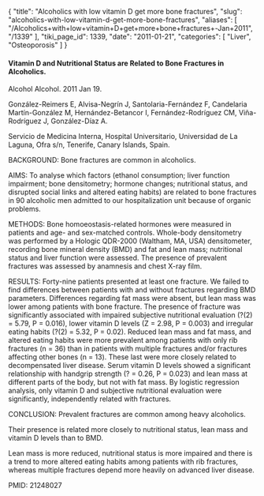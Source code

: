 {
  "title": "Alcoholics with low vitamin D get more bone fractures",
  "slug": "alcoholics-with-low-vitamin-d-get-more-bone-fractures",
  "aliases": [
    "/Alcoholics+with+low+vitamin+D+get+more+bone+fractures+-Jan+2011",
    "/1339"
  ],
  "tiki_page_id": 1339,
  "date": "2011-01-21",
  "categories": [
    "Liver",
    "Osteoporosis"
  ]
}


#### Vitamin D and Nutritional Status are Related to Bone Fractures in Alcoholics.

Alcohol Alcohol. 2011 Jan 19.

González-Reimers E, Alvisa-Negrín J, Santolaria-Fernández F, Candelaria Martín-González M, Hernández-Betancor I, Fernández-Rodríguez CM, Viña-Rodríguez J, González-Díaz A.

Servicio de Medicina Interna, Hospital Universitario, Universidad de La Laguna, Ofra s/n, Tenerife, Canary Islands, Spain.

BACKGROUND: Bone fractures are common in alcoholics.

AIMS: To analyse which factors (ethanol consumption; liver function impairment; bone densitometry; hormone changes; nutritional status, and disrupted social links and altered eating habits) are related to bone fractures in 90 alcoholic men admitted to our hospitalization unit because of organic problems.

METHODS: Bone homoeostasis-related hormones were measured in patients and age- and sex-matched controls. Whole-body densitometry was performed by a Hologic QDR-2000 (Waltham, MA, USA) densitometer, recording bone mineral density (BMD) and fat and lean mass; nutritional status and liver function were assessed. The presence of prevalent fractures was assessed by anamnesis and chest X-ray film.

RESULTS: Forty-nine patients presented at least one fracture. We failed to find differences between patients with and without fractures regarding BMD parameters. Differences regarding fat mass were absent, but lean mass was lower among patients with bone fracture. The presence of fracture was significantly associated with impaired subjective nutritional evaluation (?(2) = 5.79, P = 0.016), lower vitamin D levels (Z = 2.98, P = 0.003) and irregular eating habits (?(2) = 5.32, P = 0.02). Reduced lean mass and fat mass, and altered eating habits were more prevalent among patients with only rib fractures (n = 36) than in patients with multiple fractures and/or fractures affecting other bones (n = 13). These last were more closely related to decompensated liver disease. Serum vitamin D levels showed a significant relationship with handgrip strength (? = 0.26, P = 0.023) and lean mass at different parts of the body, but not with fat mass. By logistic regression analysis, only vitamin D and subjective nutritional evaluation were significantly, independently related with fractures.

CONCLUSION: Prevalent fractures are common among heavy alcoholics. 

Their presence is related more closely to nutritional status, lean mass and vitamin D levels than to BMD.

Lean mass is more reduced, nutritional status is more impaired and there is a trend to more altered eating habits among patients with rib fractures, whereas multiple fractures depend more heavily on advanced liver disease.

PMID: 21248027 
